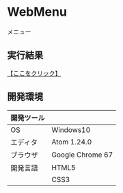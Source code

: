 # WebMenu
メニュー

## 実行結果
[【ここをクリック】](https://xekid78.github.io/WebMenu/)

## 開発環境
| 開発ツール |  |
|:-|:-|
| OS | Windows10 |
| エディタ | Atom 1.24.0 |
| ブラウザ | Google Chrome 67 |
| 開発言語 | HTML5 |
| | CSS3 |
